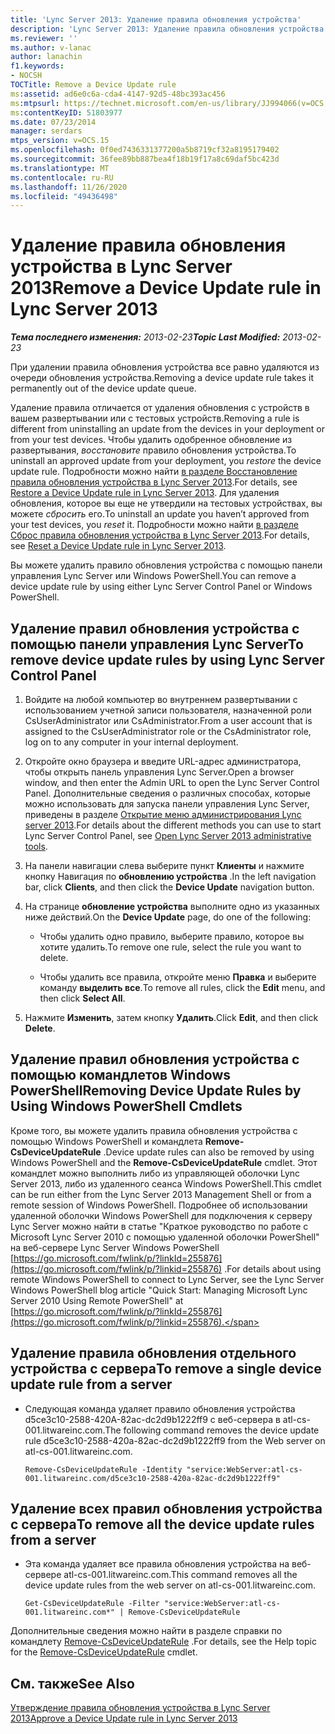 ```yaml
---
title: 'Lync Server 2013: Удаление правила обновления устройства'
description: 'Lync Server 2013: Удаление правила обновления устройства.'
ms.reviewer: ''
ms.author: v-lanac
author: lanachin
f1.keywords:
- NOCSH
TOCTitle: Remove a Device Update rule
ms:assetid: ad6e0c6a-cda4-4147-92d5-48bc393ac456
ms:mtpsurl: https://technet.microsoft.com/en-us/library/JJ994066(v=OCS.15)
ms:contentKeyID: 51803977
ms.date: 07/23/2014
manager: serdars
mtps_version: v=OCS.15
ms.openlocfilehash: 0f0ed7436331377200a5b8719cf32a8195179402
ms.sourcegitcommit: 36fee89bb887bea4f18b19f17a8c69daf5bc423d
ms.translationtype: MT
ms.contentlocale: ru-RU
ms.lasthandoff: 11/26/2020
ms.locfileid: "49436498"
---
```

# <a name="remove-a-device-update-rule-in-lync-server-2013"></a><span data-ttu-id="e580d-103">Удаление правила обновления устройства в Lync Server 2013</span><span class="sxs-lookup"><span data-stu-id="e580d-103">Remove a Device Update rule in Lync Server 2013</span></span>

<div data-xmlns="http://www.w3.org/1999/xhtml">

<div class="topic" data-xmlns="http://www.w3.org/1999/xhtml" data-msxsl="urn:schemas-microsoft-com:xslt" data-cs="https://msdn.microsoft.com/">

<div data-asp="https://msdn2.microsoft.com/asp">



</div>

<div id="mainSection">

<div id="mainBody"><span data-ttu-id="e580d-104">

<span> </span></span><span class="sxs-lookup"><span data-stu-id="e580d-104">

<span> </span></span></span>

<span data-ttu-id="e580d-105">_**Тема последнего изменения:** 2013-02-23_</span><span class="sxs-lookup"><span data-stu-id="e580d-105">_**Topic Last Modified:** 2013-02-23_</span></span>

<span data-ttu-id="e580d-106">При удалении правила обновления устройства все равно удаляются из очереди обновления устройства.</span><span class="sxs-lookup"><span data-stu-id="e580d-106">Removing a device update rule takes it permanently out of the device update queue.</span></span>

<span data-ttu-id="e580d-107">Удаление правила отличается от удаления обновления с устройств в вашем развертывании или с тестовых устройств.</span><span class="sxs-lookup"><span data-stu-id="e580d-107">Removing a rule is different from uninstalling an update from the devices in your deployment or from your test devices.</span></span> <span data-ttu-id="e580d-108">Чтобы удалить одобренное обновление из развертывания, *восстановите* правило обновления устройства.</span><span class="sxs-lookup"><span data-stu-id="e580d-108">To uninstall an approved update from your deployment, you *restore* the device update rule.</span></span> <span data-ttu-id="e580d-109">Подробности можно найти [в разделе Восстановление правила обновления устройства в Lync Server 2013](lync-server-2013-restore-a-device-update-rule.md).</span><span class="sxs-lookup"><span data-stu-id="e580d-109">For details, see [Restore a Device Update rule in Lync Server 2013](lync-server-2013-restore-a-device-update-rule.md).</span></span> <span data-ttu-id="e580d-110">Для удаления обновления, которое вы еще не утвердили на тестовых устройствах, вы можете *сбросить* его.</span><span class="sxs-lookup"><span data-stu-id="e580d-110">To uninstall an update you haven’t approved from your test devices, you *reset* it.</span></span> <span data-ttu-id="e580d-111">Подробности можно найти [в разделе Сброс правила обновления устройства в Lync Server 2013](lync-server-2013-reset-a-device-update-rule.md).</span><span class="sxs-lookup"><span data-stu-id="e580d-111">For details, see [Reset a Device Update rule in Lync Server 2013](lync-server-2013-reset-a-device-update-rule.md).</span></span>

<span data-ttu-id="e580d-112">Вы можете удалить правило обновления устройства с помощью панели управления Lync Server или Windows PowerShell.</span><span class="sxs-lookup"><span data-stu-id="e580d-112">You can remove a device update rule by using either Lync Server Control Panel or Windows PowerShell.</span></span>

<div>

## <a name="to-remove-device-update-rules-by-using-lync-server-control-panel"></a><span data-ttu-id="e580d-113">Удаление правил обновления устройства с помощью панели управления Lync Server</span><span class="sxs-lookup"><span data-stu-id="e580d-113">To remove device update rules by using Lync Server Control Panel</span></span>

1.  <span data-ttu-id="e580d-114">Войдите на любой компьютер во внутреннем развертывании с использованием учетной записи пользователя, назначенной роли CsUserAdministrator или CsAdministrator.</span><span class="sxs-lookup"><span data-stu-id="e580d-114">From a user account that is assigned to the CsUserAdministrator role or the CsAdministrator role, log on to any computer in your internal deployment.</span></span>

2.  <span data-ttu-id="e580d-115">Откройте окно браузера и введите URL-адрес администратора, чтобы открыть панель управления Lync Server.</span><span class="sxs-lookup"><span data-stu-id="e580d-115">Open a browser window, and then enter the Admin URL to open the Lync Server Control Panel.</span></span> <span data-ttu-id="e580d-116">Дополнительные сведения о различных способах, которые можно использовать для запуска панели управления Lync Server, приведены в разделе [Открытие меню администрирования Lync server 2013](lync-server-2013-open-lync-server-administrative-tools.md).</span><span class="sxs-lookup"><span data-stu-id="e580d-116">For details about the different methods you can use to start Lync Server Control Panel, see [Open Lync Server 2013 administrative tools](lync-server-2013-open-lync-server-administrative-tools.md).</span></span>

3.  <span data-ttu-id="e580d-117">На панели навигации слева выберите пункт **Клиенты** и нажмите кнопку Навигация по **обновлению устройства** .</span><span class="sxs-lookup"><span data-stu-id="e580d-117">In the left navigation bar, click **Clients**, and then click the **Device Update** navigation button.</span></span>

4.  <span data-ttu-id="e580d-118">На странице **обновление устройства** выполните одно из указанных ниже действий.</span><span class="sxs-lookup"><span data-stu-id="e580d-118">On the **Device Update** page, do one of the following:</span></span>
    
      - <span data-ttu-id="e580d-119">Чтобы удалить одно правило, выберите правило, которое вы хотите удалить.</span><span class="sxs-lookup"><span data-stu-id="e580d-119">To remove one rule, select the rule you want to delete.</span></span>
    
      - <span data-ttu-id="e580d-120">Чтобы удалить все правила, откройте меню **Правка** и выберите команду **выделить все**.</span><span class="sxs-lookup"><span data-stu-id="e580d-120">To remove all rules, click the **Edit** menu, and then click **Select All**.</span></span>

5.  <span data-ttu-id="e580d-121">Нажмите **Изменить**, затем кнопку **Удалить**.</span><span class="sxs-lookup"><span data-stu-id="e580d-121">Click **Edit**, and then click **Delete**.</span></span>

</div>

<div>

## <a name="removing-device-update-rules-by-using-windows-powershell-cmdlets"></a><span data-ttu-id="e580d-122">Удаление правил обновления устройства с помощью командлетов Windows PowerShell</span><span class="sxs-lookup"><span data-stu-id="e580d-122">Removing Device Update Rules by Using Windows PowerShell Cmdlets</span></span>

<span data-ttu-id="e580d-123">Кроме того, вы можете удалить правила обновления устройства с помощью Windows PowerShell и командлета **Remove-CsDeviceUpdateRule** .</span><span class="sxs-lookup"><span data-stu-id="e580d-123">Device update rules can also be removed by using Windows PowerShell and the **Remove-CsDeviceUpdateRule** cmdlet.</span></span> <span data-ttu-id="e580d-124">Этот командлет можно выполнить либо из управляющей оболочки Lync Server 2013, либо из удаленного сеанса Windows PowerShell.</span><span class="sxs-lookup"><span data-stu-id="e580d-124">This cmdlet can be run either from the Lync Server 2013 Management Shell or from a remote session of Windows PowerShell.</span></span> <span data-ttu-id="e580d-125">Подробнее об использовании удаленной оболочки Windows PowerShell для подключения к серверу Lync Server можно найти в статье "Краткое руководство по работе с Microsoft Lync Server 2010 с помощью удаленной оболочки PowerShell" на веб-сервере Lync Server Windows PowerShell [https://go.microsoft.com/fwlink/p/?linkId=255876](https://go.microsoft.com/fwlink/p/?linkid=255876) .</span><span class="sxs-lookup"><span data-stu-id="e580d-125">For details about using remote Windows PowerShell to connect to Lync Server, see the Lync Server Windows PowerShell blog article "Quick Start: Managing Microsoft Lync Server 2010 Using Remote PowerShell" at [https://go.microsoft.com/fwlink/p/?linkId=255876](https://go.microsoft.com/fwlink/p/?linkid=255876).</span></span>

<div>

## <a name="to-remove-a-single-device-update-rule-from-a-server"></a><span data-ttu-id="e580d-126">Удаление правила обновления отдельного устройства с сервера</span><span class="sxs-lookup"><span data-stu-id="e580d-126">To remove a single device update rule from a server</span></span>

  - <span data-ttu-id="e580d-127">Следующая команда удаляет правило обновления устройства d5ce3c10-2588-420A-82ac-dc2d9b1222ff9 с веб-сервера в atl-cs-001.litwareinc.com.</span><span class="sxs-lookup"><span data-stu-id="e580d-127">The following command removes the device update rule d5ce3c10-2588-420a-82ac-dc2d9b1222ff9 from the Web server on atl-cs-001.litwareinc.com.</span></span>
    
        Remove-CsDeviceUpdateRule -Identity "service:WebServer:atl-cs-001.litwareinc.com/d5ce3c10-2588-420a-82ac-dc2d9b1222ff9"

</div>

<div>

## <a name="to-remove-all-the-device-update-rules-from-a-server"></a><span data-ttu-id="e580d-128">Удаление всех правил обновления устройства с сервера</span><span class="sxs-lookup"><span data-stu-id="e580d-128">To remove all the device update rules from a server</span></span>

  - <span data-ttu-id="e580d-129">Эта команда удаляет все правила обновления устройства на веб-сервере atl-cs-001.litwareinc.com.</span><span class="sxs-lookup"><span data-stu-id="e580d-129">This command removes all the device update rules from the web server on atl-cs-001.litwareinc.com.</span></span>
    
        Get-CsDeviceUpdateRule -Filter "service:WebServer:atl-cs-001.litwareinc.com*" | Remove-CsDeviceUpdateRule

</div>

<span data-ttu-id="e580d-130">Дополнительные сведения можно найти в разделе справки по командлету [Remove-CsDeviceUpdateRule](https://docs.microsoft.com/powershell/module/skype/Remove-CsDeviceUpdateRule) .</span><span class="sxs-lookup"><span data-stu-id="e580d-130">For details, see the Help topic for the [Remove-CsDeviceUpdateRule](https://docs.microsoft.com/powershell/module/skype/Remove-CsDeviceUpdateRule) cmdlet.</span></span>

</div>

<div>

## <a name="see-also"></a><span data-ttu-id="e580d-131">См. также</span><span class="sxs-lookup"><span data-stu-id="e580d-131">See Also</span></span>


[<span data-ttu-id="e580d-132">Утверждение правила обновления устройства в Lync Server 2013</span><span class="sxs-lookup"><span data-stu-id="e580d-132">Approve a Device Update rule in Lync Server 2013</span></span>](lync-server-2013-approve-a-device-update-rule.md)  
  

<span data-ttu-id="e580d-133"></div>

</div>

<span> </span>

</div>

</div>

</span><span class="sxs-lookup"><span data-stu-id="e580d-133"></div>

</div>

<span> </span>

</div>

</div>

</span></span></div>

